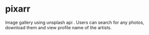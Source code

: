 # pixarr
Image gallery using unsplash api . Users can search for any photos, download them and view profile name of the artists.
